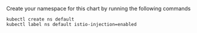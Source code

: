 Create your namespace for this chart by running the following commands
```
kubectl create ns default
kubectl label ns default istio-injection=enabled
```
